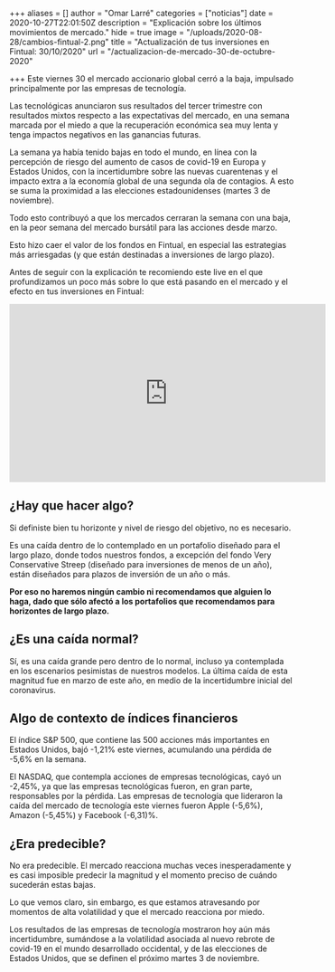 +++
aliases = []
author = "Omar Larré"
categories = ["noticias"]
date = 2020-10-27T22:01:50Z
description = "Explicación sobre los últimos movimientos de mercado."
hide = true
image = "/uploads/2020-08-28/cambios-fintual-2.png"
title = "Actualización de tus inversiones en Fintual: 30/10/2020"
url = "/actualizacion-de-mercado-30-de-octubre-2020"

+++
Este viernes 30 el mercado accionario global cerró a la baja, impulsado principalmente por las empresas de tecnología.

Las tecnológicas anunciaron sus resultados del tercer trimestre con resultados mixtos respecto a las expectativas del mercado, en una semana marcada por el miedo a que la recuperación económica sea muy lenta y tenga impactos negativos en las ganancias futuras.

La semana ya había tenido bajas en todo el mundo, en línea con la percepción de riesgo del aumento de casos de covid-19 en Europa y Estados Unidos, con la incertidumbre sobre las nuevas cuarentenas y el impacto extra a la economía global de una segunda ola de contagios. A esto se suma la proximidad a las elecciones estadounidenses (martes 3 de noviembre).

Todo esto contribuyó a que los mercados cerraran la semana con una baja, en la peor semana del mercado bursátil para las acciones desde marzo.

Esto hizo caer el valor de los fondos en Fintual, en especial las estrategias más arriesgadas (y que están destinadas a inversiones de largo plazo).

Antes de seguir con la explicación te recomiendo este live en el que profundizamos un poco más sobre lo que está pasando en el mercado y el efecto en tus inversiones en Fintual:

<div style="text-align:center">
<iframe width="560" height="315" src="https://www.youtube.com/embed/KmT8e-dMX9Y" frameborder="0" allow="accelerometer; autoplay; clipboard-write; encrypted-media; gyroscope; picture-in-picture" allowfullscreen></iframe>
</div>


## ¿Hay que hacer algo?

Si definiste bien tu horizonte y nivel de riesgo del objetivo, no es necesario.

Es una caída dentro de lo contemplado en un portafolio diseñado para el largo plazo, donde todos nuestros fondos, a excepción del fondo Very Conservative Streep (diseñado para inversiones de menos de un año), están diseñados para plazos de inversión de un año o más.

**Por eso no haremos ningún cambio ni recomendamos que alguien lo haga, dado que sólo afectó a los portafolios que recomendamos para horizontes de largo plazo.**

## ¿Es una caída normal?

Sí, es una caída grande pero dentro de lo normal, incluso ya contemplada en los escenarios pesimistas de nuestros modelos. La última caída de esta magnitud fue en marzo de este año, en medio de la incertidumbre inicial del coronavirus.

## Algo de contexto de índices financieros

El índice S&P 500, que contiene las 500 acciones más importantes en Estados Unidos, bajó -1,21% este viernes, acumulando una pérdida de -5,6% en la semana.

El NASDAQ, que contempla acciones de empresas tecnológicas, cayó un -2,45%, ya que las empresas tecnológicas fueron, en gran parte, responsables por la pérdida. Las empresas de tecnología que lideraron la caída del mercado de tecnología este viernes fueron Apple (-5,6%), Amazon (-5,45%) y Facebook (-6,31)%.

## ¿Era predecible?

No era predecible. El mercado reacciona muchas veces inesperadamente y es casi imposible predecir la magnitud y el momento preciso de cuándo sucederán estas bajas.

Lo que vemos claro, sin embargo, es que estamos atravesando por momentos de alta volatilidad y que el mercado reacciona por miedo.

Los resultados de las empresas de tecnología mostraron hoy aún más incertidumbre, sumándose a la volatilidad asociada al nuevo rebrote de covid-19 en el mundo desarrollado occidental, y de las elecciones de Estados Unidos, que se definen el próximo martes 3 de noviembre.
